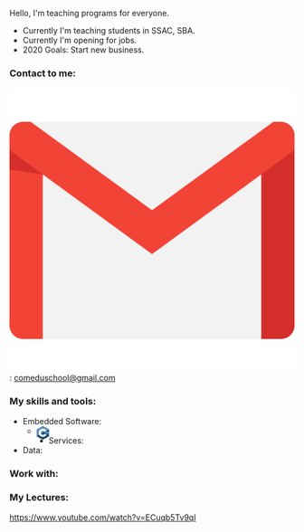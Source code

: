 Hello, I'm teaching programs for everyone.
- Currently I'm teaching students in SSAC, SBA.
- Currently I'm opening for jobs.
- 2020 Goals: Start new business.

### Contact to me:
<img align="left" alt="c++" src="resources/gmail.svg"> : comeduschool@gmail.com

### My skills and tools:
- Embedded Software:
    - <img align="left" alt="c++" width="22px" src="resources/cpp.svg">
- Services:
- Data:

### Work with:


### My Lectures:
<!-- BLOG-POST_LIST:START -->
<!-- BLOG-POST_LIST:END -->
https://www.youtube.com/watch?v=ECuqb5Tv9qI